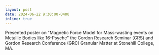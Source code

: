 ```yaml
---
layout: post
date: 2024-06-22 9:30:00-0400
inline: true
---
```


Presented poster on "Magnetic Force Model for Mass-wasting events on Metallic Bodies like 16-Psyche" the Gordon Research Seminar (GRS) and Gordon Research Conference (GRC) Granular Matter at Stonehill College, MA.
